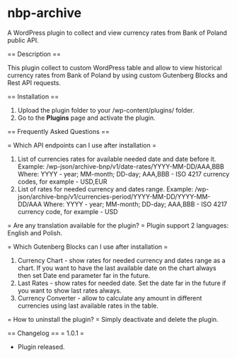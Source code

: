 # nbp-archive
A WordPress plugin to collect and view currency rates from Bank of Poland public API. 

== Description ==
 
This plugin collect to custom WordPress table and allow to view historical currency rates from Bank of Poland by using custom Gutenberg Blocks and Rest API requests. 
 
== Installation ==
 
1. Upload the plugin folder to your /wp-content/plugins/ folder.
2. Go to the **Plugins** page and activate the plugin.
 
== Frequently Asked Questions ==
 
= Which API endpoints can I use after installation =
1. List of currencies rates for available needed date and date before it. 
Example: /wp-json/archive-bnp/v1/date-rates/YYYY-MM-DD/AAA,BBB
Where: YYYY - year; MM-month; DD-day; AAA,BBB -  ISO 4217 currency codes, for example - USD,EUR 
2. List of rates for needed currency and dates range.
Example: /wp-json/archive-bnp/v1/currencies-period/YYYY-MM-DD/YYYY-MM-DD/AAA
Where: YYYY - year; MM-month; DD-day; AAA,BBB -  ISO 4217 currency code, for example - USD

= Are any translation available for the plugin? =
Plugin support 2 languages: English and Polish.

= Which Gutenberg Blocks can I use after installation =
1. Currency Chart - show rates for needed currency and dates range as a chart. If you want to have the last available date on the chart always then set Date end parameter far in the future.
2. Last Rates - show rates for needed date. Set the date far in the future if you want to show last rates always.
3. Currency Converter - allow to calculate any amount in different currencies using last available rates in the table.

= How to uninstall the plugin? =
 Simply deactivate and delete the plugin. 
 
== Changelog ==
= 1.0.1 =
* Plugin released.
